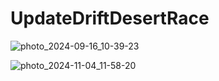 # UpdateDriftDesertRace
![photo_2024-09-16_10-39-23](https://github.com/user-attachments/assets/76f38e97-43a8-4802-b2ae-c08c5cb7e1c7)


![photo_2024-11-04_11-58-20](https://github.com/user-attachments/assets/8b376667-718b-4578-b769-872975e16ed9)
